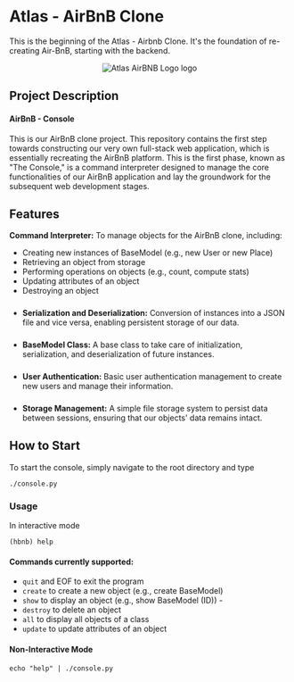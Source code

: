 
# Atlas - AirBnB Clone

This is the beginning of the Atlas - Airbnb Clone. It's the foundation of re-creating Air-BnB, starting with the backend. 

<p align="center">
  <img src="https://github.com/bcart01v/atlas-AirBnB_clone/master/assets/AirBNBLogo.png" alt="Atlas AirBNB Logo logo">
</p>


## Project Description

#### AirBnB - Console

This is our AirBnB clone project. This repository contains the first step towards constructing our very own full-stack web application, which is essentially recreating the AirBnB platform. This is the first phase, known as "The Console," is a command interpreter designed to manage the core functionalities of our AirBnB application and lay the groundwork for the subsequent web development stages.
## Features


 **Command Interpreter:** To manage objects for the AirBnB clone, including:

- Creating new instances of BaseModel (e.g., new User or new Place)
- Retrieving an object from storage
- Performing operations on objects (e.g., count, compute stats)
- Updating attributes of an object
- Destroying an object

###
- **Serialization and Deserialization:** Conversion of instances into a JSON file and vice versa, enabling persistent storage of our data.
###
- **BaseModel Class:** A base class to take care of initialization, serialization, and deserialization of future instances.
###
- **User Authentication:** Basic user authentication management to create new users and manage their information.
###
- **Storage Management:** A simple file storage system to persist data between sessions, ensuring that our objects' data remains intact.


## How to Start

To start the console, simply navigate to the root directory and type 

``` ./console.py ```

### Usage

In interactive mode

``` (hbnb) help ```

#### Commands currently supported:

- ```quit``` and EOF to exit the program
- ```create``` to create a new object (e.g., create BaseModel)
- ```show``` to display an object (e.g., show BaseModel (ID)) - 
- ```destroy``` to delete an object
- ```all``` to display all objects of a class
- ```update``` to update attributes of an object

#### Non-Interactive Mode 

``` echo "help" | ./console.py ```


